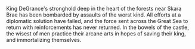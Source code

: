 King DeGrance's stronghold deep in the heart of the forests near Skara Brae has been bombarded by assaults of the worst kind. All efforts at a diplomatic solution have failed, and the force sent across the Great Sea to return with reinforcements has never returned. In the bowels of the castle, the wisest of men practice their arcane arts in hopes of saving their king, and immortalizing themselves.

